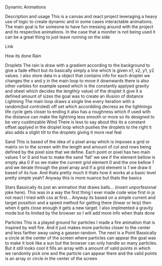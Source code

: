Dynamic Animations

Description and usage
This is a canvas and react project leveraging a heavy use of logic to create dynamic and in some cases interactable animations.
The main goal is for someone to have fun messing around with the project and its respective animations. In the case that a moniter is not being used
it can be a great thing to just leave running on the side

Link

How its done
Rain

Droplets
The rain is draw with a gradient according to the background to give a fade effect but its basically simply a line
which is given x1, x2, y1, y2 values. I also store data in a object that contains info for each droplet we changes the x and y in the main loop
to move it downwards there is also other varbles for example speed which is the constantly applyed gravity and sheet which decides the length(y value) of the droplet
it give it a defined amount of sizes the goal was to create an illusion of distance
Lightning
The main loop draws a single line every iteration with a random(but controled) off set which accordding decress as the lightnings life cycle gets closer to ending it
also has a roughness which if used with the distance can make the lightning less smooth or more so its designed to be very custimzable
Wind
There is less to say about this its a constant offset applyed in the droplet loop which pushes the droplets to the right it also adds a slight tilt to the droplets giving it more real feal

Sand
This is based of the idea of a pixel array which is imposes a grid or matrix on to the screen with the length and amount of col and rows being defined by the
pixel size that we define. Each point or pixel has two main values 1 or 0 and hue to make the sand 'fall' we see if the element bellow is empty aka 0 if so we make the current grid element 0
and the one bellow 1 and we iterate through the pixel array and if a grid element is 1 we draw it based of its hue. And thats pretty much it thats how it works at a basic level pretty simple yeah? Anyway this
is more nuance but thats the basics

Stars
Bassically its just an animation that draws balls... (insert unporfesional joke here). This was in a way the first thing I ever made code wise first in js not react I tried with css at first... Anyway
its based on a simple current and target possition and a speed method for getting there (linear or lerp) then when it gets close enough it gets a new target. I also implmented a gravity mode but its limited
by the browser so I will add more info when thats done

Particles
This is a played ground for particles I made a fire animation that is inspired by well fire. And it just makes more particles closer to the center and less farther away using a gasean random.
The next is a Point Bassically a circle at the center of the screen where particles can appear the goal was to make it look like a sun but the browser can only handle so many particles.
But it still looks cool it fills an array with a amount of valid points in which we randomly pick one and the particle can appear there and the valid points is an array or circle in the center of the screen
